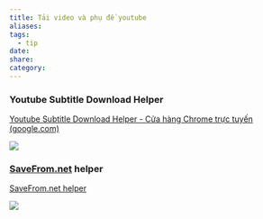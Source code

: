 ```yaml
---
title: Tải video và phụ đề youtube
aliases: 
tags:
  - tip
date: 
share: 
category:
---
```

### Youtube Subtitle Download Helper

[Youtube Subtitle Download Helper - Cửa hàng Chrome trực tuyến (google.com)](https://chrome.google.com/webstore/detail/youtube-subtitle-download/dpmmcccjdcgdjnlnicicdbnlmohhpagf)

![](https://i.imgur.com/UozW5aS.png)

### [SaveFrom.net](http://savefrom.net/) helper

[SaveFrom.net helper](https://microsoftedge.microsoft.com/addons/detail/savefromnet-helper/hndfjogdceachkbgioglehonpejcdhem)

![](https://i.imgur.com/Hqjpr8e.png)